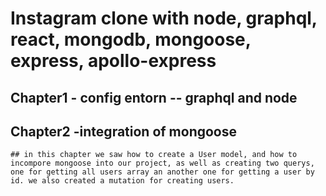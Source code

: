 # Instagram clone with node, graphql, react, mongodb, mongoose, express, apollo-express

## Chapter1 - config entorn -- graphql and node

## Chapter2 -integration of mongoose

    ## in this chapter we saw how to create a User model, and how to incompore mongoose into our project, as well as creating two querys, one for getting all users array an another one for getting a user by id. we also created a mutation for creating users.
